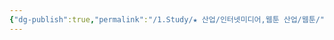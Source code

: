 ```yaml
---
{"dg-publish":true,"permalink":"/1.Study/★ 산업/인터넷미디어,웹툰 산업/웹툰/","created":"2024-11-20T21:02:29.127+09:00","updated":"2025-06-03T20:07:21.613+09:00"}
---
```


